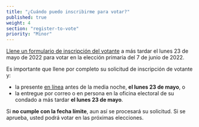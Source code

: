 ```yaml
---
title: "¿Cuándo puedo inscribirme para votar?"
published: true
weight: 4
section: "register-to-vote"
priority: "Minor"
---
```

[Llene un formulario de inscripción del votante](https://registertovote.ca.gov/es-mx) a más tardar el lunes 23 de mayo de 2022 para votar en la elección primaria del 7 de junio de 2022. 

Es importante que llene por completo su solicitud de inscripción de votante y:  
- la presente [en línea](https://registertovote.ca.gov/es-mx) antes de la media noche, **el lunes 23 de mayo**, o 
- la entregue por correo o en persona en la oficina electoral de su condado a más tardar **el lunes 23 de mayo**.  

Si **no cumple con la fecha límite**, aun así se procesará su solicitud.  Si se aprueba, usted podrá votar en las próximas elecciones.
